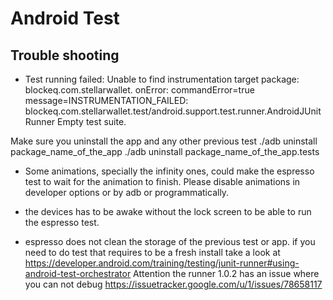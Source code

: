 # Android Test

## Trouble shooting
- Test running failed: Unable to find instrumentation target package: blockeq.com.stellarwallet. onError: commandError=true message=INSTRUMENTATION_FAILED: blockeq.com.stellarwallet.test/android.support.test.runner.AndroidJUnitRunner
Empty test suite.

Make sure you uninstall the app and any other previous test
./adb uninstall package_name_of_the_app
./adb uninstall package_name_of_the_app.tests

- Some animations, specially the infinity ones, could make the espresso test to wait for the animation to finish. Please disable animations in developer options or by adb or programmatically.

- the devices has to be awake without the lock screen to be able to run the espresso test.

- espresso does not clean the storage of the previous test or app. if you need to do test that requires to be a fresh install take a look at 
https://developer.android.com/training/testing/junit-runner#using-android-test-orchestrator
Attention the runner 1.0.2 has an issue where you can not debug
https://issuetracker.google.com/u/1/issues/78658117 
